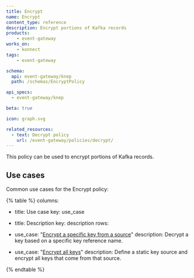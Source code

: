 ```yaml
---
title: Encrypt
name: Encrypt
content_type: reference
description: Encrypt portions of Kafka records
products:
    - event-gateway
works_on:
    - konnect
tags:
    - event-gateway

schema:
  api: event-gateway/knep
  path: /schemas/EncryptPolicy

api_specs:
  - event-gateway/knep

beta: true

icon: graph.svg

related_resources:
  - text: Decrypt policy
    url: /event-gateway/policies/decrypt/
---
```


This policy can be used to encrypt portions of Kafka records.

## Use cases

Common use cases for the Encrypt policy:

<!--vale off-->
{% table %}
columns:
  - title: Use case
    key: use_case
  - title: Description
    key: description
rows:
  - use_case: "[Encrypt a specific key from a source](/event-gateway/policies/encrypt/examples/encrypt-a-key/)"
    description: Decrypt a key based on a specific key reference name.

  - use_case: "[Encrypt all keys](/event-gateway/policies/encrypt/examples/encrypt-everything/)"
    description: Define a static key source and encrypt all keys that come from that source.

{% endtable %}
<!--vale on-->
